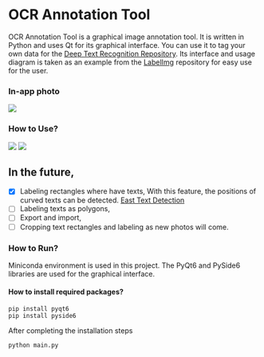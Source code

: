 # OCR Annotation Tool
OCR Annotation Tool is a graphical image annotation tool.
It is written in Python and uses Qt for its graphical interface. You can use it to tag your own data for the [Deep Text Recognition Repository](https://github.com/clovaai/deep-text-recognition-benchmark). 
Its interface and usage diagram is taken as an example from the [LabelImg](https://github.com/tzutalin/labelImg) repository for easy use for the user. 

### In-app photo
![](https://raw.githubusercontent.com/yusfcicek/ocr-annotation-tool/main/tests/usecase_001.png)

### How to Use?
![](https://raw.githubusercontent.com/yusfcicek/ocr-annotation-tool/main/tests/usecase_002.gif)
![](https://raw.githubusercontent.com/yusfcicek/ocr-annotation-tool/main/tests/usecase_003.gif)

## In the future, 

- [x] Labeling rectangles where have texts, With this feature, the positions of curved texts can be detected. [East Text Detection](https://github.com/SakuraRiven/EAST)
- [ ] Labeling texts as polygons, 
- [ ] Export and import, 
- [ ] Cropping text rectangles and labeling as new photos will come.

### How to Run?

Miniconda environment is used in this project. The PyQt6 and PySide6 libraries are used for the graphical interface.

#### How to install required packages?

```
pip install pyqt6
pip install pyside6
```

After completing the installation steps

```
python main.py
```
